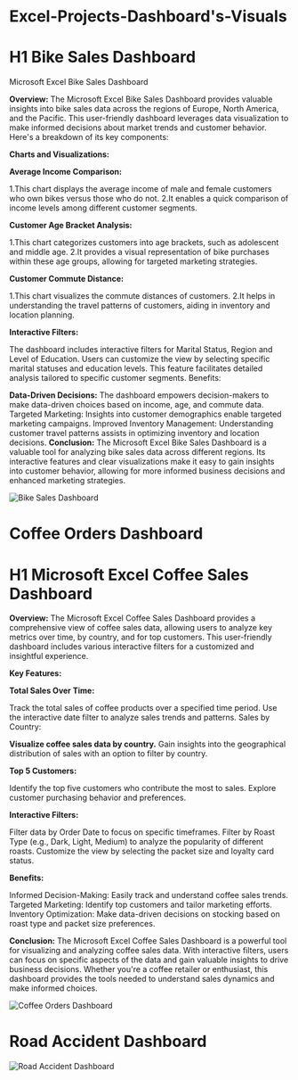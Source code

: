 # Excel-Projects-Dashboard's-Visuals

# H1 Bike Sales Dashboard
Microsoft Excel Bike Sales Dashboard

**Overview:**
The Microsoft Excel Bike Sales Dashboard provides valuable insights into bike sales data across the regions of Europe, North America, and the Pacific. This user-friendly dashboard leverages data visualization to make informed decisions about market trends and customer behavior. Here's a breakdown of its key components:

**Charts and Visualizations:**

**Average Income Comparison:**

1.This chart displays the average income of male and female customers who own bikes versus those who do not.
2.It enables a quick comparison of income levels among different customer segments.

**Customer Age Bracket Analysis:**

1.This chart categorizes customers into age brackets, such as adolescent and middle age.
2.It provides a visual representation of bike purchases within these age groups, allowing for targeted marketing strategies.

**Customer Commute Distance:**

1.This chart visualizes the commute distances of customers.
2.It helps in understanding the travel patterns of customers, aiding in inventory and location planning.

**Interactive Filters:**

The dashboard includes interactive filters for Marital Status, Region and Level of Education.
Users can customize the view by selecting specific marital statuses and education levels.
This feature facilitates detailed analysis tailored to specific customer segments.
Benefits:

**Data-Driven Decisions:** The dashboard empowers decision-makers to make data-driven choices based on income, age, and commute data.
Targeted Marketing: Insights into customer demographics enable targeted marketing campaigns.
Improved Inventory Management: Understanding customer travel patterns assists in optimizing inventory and location decisions.
**Conclusion:**
The Microsoft Excel Bike Sales Dashboard is a valuable tool for analyzing bike sales data across different regions. Its interactive features and clear visualizations make it easy to gain insights into customer behavior, allowing for more informed business decisions and enhanced marketing strategies.

![Bike Sales Dashboard](https://github.com/Gaur025/Excel-Projects-Dashboards/assets/53060111/58aebdfb-ff1e-42a2-b6ed-09e5d361e918)

# Coffee Orders Dashboard

# H1 Microsoft Excel Coffee Sales Dashboard

**Overview:**
The Microsoft Excel Coffee Sales Dashboard provides a comprehensive view of coffee sales data, allowing users to analyze key metrics over time, by country, and for top customers. This user-friendly dashboard includes various interactive filters for a customized and insightful experience.

**Key Features:**

**Total Sales Over Time:**

  Track the total sales of coffee products over a specified time period.
  Use the interactive date filter to analyze sales trends and patterns.
  Sales by Country:

**Visualize coffee sales data by country.**
  Gain insights into the geographical distribution of sales with an option to filter by country.

**Top 5 Customers:**

  Identify the top five customers who contribute the most to sales.
  Explore customer purchasing behavior and preferences.

**Interactive Filters:**

  Filter data by Order Date to focus on specific timeframes.
  Filter by Roast Type (e.g., Dark, Light, Medium) to analyze the popularity of different roasts.
  Customize the view by selecting the packet size and loyalty card status.

**Benefits:**

  Informed Decision-Making: Easily track and understand coffee sales trends.
  Targeted Marketing: Identify top customers and tailor marketing efforts.
  Inventory Optimization: Make data-driven decisions on stocking based on roast type and packet size preferences.

**Conclusion:**
The Microsoft Excel Coffee Sales Dashboard is a powerful tool for visualizing and analyzing coffee sales data. With interactive filters, users can focus on specific aspects of the data and gain valuable insights to drive business decisions. Whether you're a coffee retailer or enthusiast, this dashboard provides the tools needed to understand sales dynamics and make informed choices.

![Coffee Orders Dashboard](https://github.com/Gaur025/Excel-Projects-Dashboards/assets/53060111/b0a9a6d8-110e-4cd8-a9a6-e04f0fc2269c)

# Road Accident Dashboard
![Road Accident Dashboard](https://github.com/Gaur025/Excel-Projects-Dashboards/assets/53060111/fa3f0d45-8a40-4c60-96e0-bfcf3ef3a75b)
